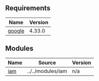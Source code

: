 <!-- BEGIN_TF_DOCS -->
## Requirements

| Name | Version |
|------|---------|
| <a name="requirement_google"></a> [google](#requirement\_google) | 4.33.0 |

## Modules

| Name | Source | Version |
|------|--------|---------|
| <a name="module_iam"></a> [iam](#module\_iam) | ../../modules/iam | n/a |
<!-- END_TF_DOCS -->
